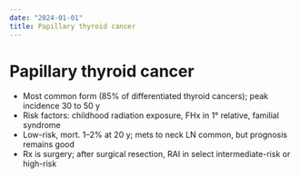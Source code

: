 ```yaml
---
date: "2024-01-01"
title: Papillary thyroid cancer
---
```


# Papillary thyroid cancer

* Most common form (85% of differentiated thyroid cancers); peak incidence 30 to 50 y
* Risk factors: childhood radiation exposure, FHx in 1° relative, familial syndrome
* Low-risk, mort. 1–2% at 20 y; mets to neck LN common, but prognosis remains good
* Rx is surgery; after surgical resection, RAI in select intermediate-risk or high-risk
